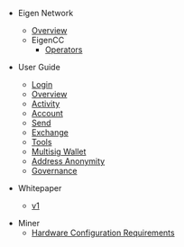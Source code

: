 - Eigen Network
  - [Overview](/README.md)
  - EigenCC
    - [Operators](/docs/operators.md)

- User Guide
  - [Login](/docs/usage/Login.md)
  - [Overview](/docs/usage/Overview.md)
  - [Activity](/docs/usage/Activity.md)
  - [Account](/docs/usage/Account.md)
  - [Send](/docs/usage/Send.md)
  - [Exchange](/docs/usage/Exchange.md)
  - [Tools](/docs/usage/Tools.md)
  - [Multisig Wallet](/docs/usage/MultisigWallet.md)
  - [Address Anonymity](/docs/usage/StealthAddress.md)
  - [Governance](/docs/usage/Governance.md)

- Whitepaper
  - [v1](docs/whilepaper.md)

<p hidden>
- EGIP
  - [EigenCALL Instruction](/docs/egip/00001.md)
  - [Confidential Contract](/docs/egip/00002.md)
  - [Secret Recovery Protocol](/docs/egip/00003.md)

- Miner
  - [Hardware Configuration Requirements](/docs/miner.md)

</p>
